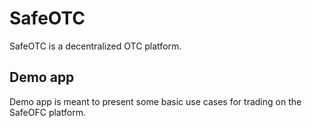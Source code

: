 # SafeOTC

SafeOTC is a decentralized OTC platform.

## Demo app

Demo app is meant to present some basic use cases for trading on the SafeOFC platform.